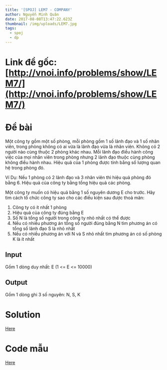 ```yaml
---
title: '[SPOJ] LEM7 - COMPANY'
author: Nguyễn Minh Quân
date: 2017-08-08T13:47:22.623Z
thumbnail: /img/uploads/LEM7.jpg
tags:
  - spoj
  - dp
---
```

# Link đề gốc: [http://vnoi.info/problems/show/LEM7/](http://vnoi.info/problems/show/LEM7/)

# Đề bài
Một công ty gồm một số phòng, mỗi phòng gồm 1 số lãnh đạo và 1 số nhân viên, trong phòng không có ai vừa là lãnh đạo vừa là nhân viên. Không có 2 người nào cùng thuộc 2 phòng khác nhau. Mỗi lãnh đạo điều hành công việc của mọi nhân viên trong phòng nhưng 2 lãnh đạo thuộc cùng phòng không điều hành nhau. Hiệu quả của 1 phòng được tính bằng số lượng quan hệ trong phòng đó.

Ví Dụ: Nếu 1 phòng có 2 lãnh đạo và 3 nhân viên thì hiệu quả phòng đó bằng 6. Hiệu quả của công ty bằng tổng hiệu quả các phòng.

Một công ty muốn có hiệu quả bằng 1 số nguyên dương E cho trước. Hãy tìm cách tổ chức công ty sao cho các điều kiện sau được thoả mãn:

1. Công ty có ít nhất 1 phòng
2. Hiệu quả của công ty đúng bằng E
3. Số N là tổng số người trong công ty nhỏ nhất có thể được
4. Nếu có nhiều phương án tổng số người đúng bằng N tìm phương án có tổng số lãnh đạo S là nhỏ nhất
5. Nếu có nhiều phương án với N và S nhỏ nhất tìm phương án có số phòng K là ít nhất

## Input

Gồm 1 dòng duy nhất: E \(1 &lt;= E &lt;= 10000\)

## Output

Gồm 1 dòng ghi 3 số nguyên: N, S, K

# Solution

[Here](http://viahold.com/X2z)

# Code mẫu 

[Here](http://viahold.com/X43)
